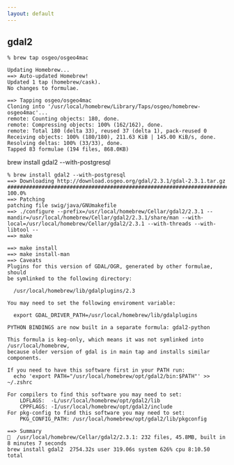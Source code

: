 ```yaml
---
layout: default
---
```

gdal2 
---

	% brew tap osgeo/osgeo4mac
	
	Updating Homebrew...
	==> Auto-updated Homebrew!
	Updated 1 tap (homebrew/cask).
	No changes to formulae.
	
	==> Tapping osgeo/osgeo4mac
	Cloning into '/usr/local/homebrew/Library/Taps/osgeo/homebrew-osgeo4mac'...
	remote: Counting objects: 180, done.
	remote: Compressing objects: 100% (162/162), done.
	remote: Total 180 (delta 33), reused 37 (delta 1), pack-reused 0
	Receiving objects: 100% (180/180), 211.63 KiB | 145.00 KiB/s, done.
	Resolving deltas: 100% (33/33), done.
	Tapped 83 formulae (194 files, 868.0KB)

brew install gdal2 --with-postgresql

	% brew install gdal2 --with-postgresql
	==> Downloading http://download.osgeo.org/gdal/2.3.1/gdal-2.3.1.tar.gz
	######################################################################## 100.0%
	==> Patching
	patching file swig/java/GNUmakefile
	==> ./configure --prefix=/usr/local/homebrew/Cellar/gdal2/2.3.1 --mandir=/usr/local/homebrew/Cellar/gdal2/2.3.1/share/man --with-local=/usr/local/homebrew/Cellar/gdal2/2.3.1 --with-threads --with-libtool --
	==> make
	
	==> make install
	==> make install-man
	==> Caveats
	Plugins for this version of GDAL/OGR, generated by other formulae, should
	be symlinked to the following directory:
	
	  /usr/local/homebrew/lib/gdalplugins/2.3
	
	You may need to set the following enviroment variable:
	
	  export GDAL_DRIVER_PATH=/usr/local/homebrew/lib/gdalplugins
	
	PYTHON BINDINGS are now built in a separate formula: gdal2-python
	
	This formula is keg-only, which means it was not symlinked into /usr/local/homebrew,
	because older version of gdal is in main tap and installs similar components.
	
	If you need to have this software first in your PATH run:
	  echo 'export PATH="/usr/local/homebrew/opt/gdal2/bin:$PATH"' >> ~/.zshrc
	
	For compilers to find this software you may need to set:
	    LDFLAGS:  -L/usr/local/homebrew/opt/gdal2/lib
	    CPPFLAGS: -I/usr/local/homebrew/opt/gdal2/include
	For pkg-config to find this software you may need to set:
	    PKG_CONFIG_PATH: /usr/local/homebrew/opt/gdal2/lib/pkgconfig
	
	==> Summary
	🍺  /usr/local/homebrew/Cellar/gdal2/2.3.1: 232 files, 45.8MB, built in 8 minutes 7 seconds
	brew install gdal2  2754.32s user 319.06s system 626% cpu 8:10.50 total
